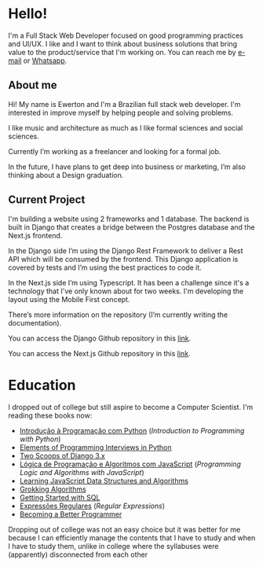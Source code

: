 # Hello!

I'm a Full Stack Web Developer focused on good programming practices and UI/UX. I like and I want to think about business solutions that bring value to the product/service that I'm working on. You can reach me by [e-mail][email] or [Whatsapp][whatsapp].

## About me

Hi! My name is Ewerton and I'm a Brazilian full stack web developer. I'm interested in improve myself by helping people and solving problems. 

I like music and architecture as much as I like formal sciences and social sciences.

Currently I’m working as a freelancer and looking for a formal job.

In the future, I have plans to get deep into business or marketing, I’m also thinking about a Design graduation.

## Current Project

I'm building a website using 2 frameworks and 1 database. The backend is built in Django that creates a bridge between the Postgres database and the Next.js frontend.

In the Django side I’m using the Django Rest Framework to deliver a Rest API which will be consumed by the frontend. This Django application is covered by tests and I’m using the best practices to code it.

In the Next.js side I’m using Typescript. It has been a challenge since it's a technology that I've only known about for two weeks. I'm developing the layout using the Mobile First concept.

There’s more information on the repository (I’m currently writing the documentation).

You can access the Django Github repository in this [link][repo-web].

You can access the Next.js Github repository in this [link][repo-server].


# Education

I dropped out of college but still aspire to become a Computer Scientist. I'm reading
these books now:

- [Introdução à Programação com Python][python-book-1]
  (*Introduction to Programming with Python*)
- [Elements of Programming Interviews in Python][python-book-2]
- [Two Scoops of Django 3.x][django-book-1]
- [Lógica de Programação e Algoritmos com JavaScript][javascript-book-1]
  (*Programming Logic and Algorithms with JavaScript*)
- [Learning JavaScript Data Structures and Algorithms][javascript-book-2]
- [Grokking Algorithms][algorithms-book-1]
- [Getting Started with SQL][sql-book-1]
- [Expressões Regulares][regex-book-1]
  (*Regular Expressions*)
- [Becoming a Better Programmer][programming-book-1]


Dropping out of college was not an easy choice but it was better for me because I can efficiently manage the contents that I have to study and when I have to study them, unlike in college where the syllabuses were (apparently) disconnected from each other

[email]: mailto:ewerton12freitas@gmail.com
[whatsapp]: https://wa.me/5584988633633

[python-book-1]: https://a.co/d/fXOLCsJ
[python-book-2]: https://a.co/d/fHX5h4A
[django-book-1]: https://www.feldroy.com/books/two-scoops-of-django-3-x
[javascript-book-1]: https://a.co/d/1obfWad
[javascript-book-2]: https://a.co/d/bc5wUyl
[algorithms-book-1]: https://a.co/d/32bcRlj
[sql-book-1]: https://a.co/d/eh60QZn
[regex-book-1]: https://a.co/d/1gV0ipj
[programming-book-1]: https://a.co/d/4AlwwT1

[repo-web]: https://github.com/Ewerton12F/test-website
[repo-server]: https://github.com/Ewerton12F/teste-server